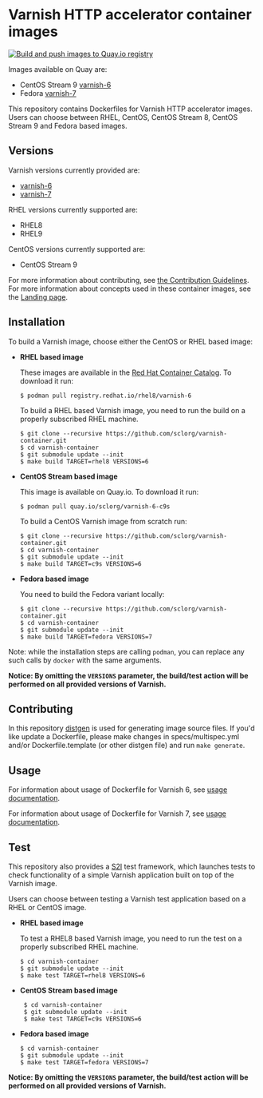 Varnish HTTP accelerator container images
=========================================

[![Build and push images to Quay.io registry](https://github.com/sclorg/varnish-container/actions/workflows/build-and-push.yml/badge.svg)](https://github.com/sclorg/varnish-container/actions/workflows/build-and-push.yml)

Images available on Quay are:
* CentOS Stream 9 [varnish-6](https://quay.io/repository/sclorg/varnish-6-c9s)
* Fedora [varnish-7](https://quay.io/repository/fedora/varnish-7)

This repository contains Dockerfiles for Varnish HTTP accelerator images.
Users can choose between RHEL, CentOS, CentOS Stream 8, CentOS Stream 9 and Fedora based images.


Versions
---------------
Varnish versions currently provided are:
* [varnish-6](./6)
* [varnish-7](./7)

RHEL versions currently supported are:
* RHEL8
* RHEL9

CentOS versions currently supported are:
* CentOS Stream 9

For more information about contributing, see
[the Contribution Guidelines](https://github.com/sclorg/welcome/blob/master/contribution.md).
For more information about concepts used in these container images, see the
[Landing page](https://github.com/sclorg/welcome).


Installation
---------------
To build a Varnish image, choose either the CentOS or RHEL based image:
* **RHEL based image**

    These images are available in the [Red Hat Container Catalog](https://catalog.redhat.com/software/containers/rhel8/varnish-6/5ba0ae68bed8bd6ee8198613?container-tabs=overview).
    To download it run:

    ```
    $ podman pull registry.redhat.io/rhel8/varnish-6
    ```

    To build a RHEL based Varnish image, you need to run the build on a properly
    subscribed RHEL machine.

    ```
    $ git clone --recursive https://github.com/sclorg/varnish-container.git
    $ cd varnish-container
    $ git submodule update --init
    $ make build TARGET=rhel8 VERSIONS=6
    ```
* **CentOS Stream based image**

    This image is available on Quay.io. To download it run:

    ```
    $ podman pull quay.io/sclorg/varnish-6-c9s
    ```

    To build a CentOS Varnish image from scratch run:

    ```
    $ git clone --recursive https://github.com/sclorg/varnish-container.git
    $ cd varnish-container
    $ git submodule update --init
    $ make build TARGET=c9s VERSIONS=6

* **Fedora based image**

    You need to build the Fedora variant locally:

    ```
    $ git clone --recursive https://github.com/sclorg/varnish-container.git
    $ cd varnish-container
    $ git submodule update --init
    $ make build TARGET=fedora VERSIONS=7
    ```

Note: while the installation steps are calling `podman`, you can replace any such calls by `docker` with the same arguments.

**Notice: By omitting the `VERSIONS` parameter, the build/test action will be performed
on all provided versions of Varnish.**



Contributing
------------

In this repository [distgen](https://github.com/devexp-db/distgen/) is used for generating image source files. If you'd like update a Dockerfile, please make changes in specs/multispec.yml and/or Dockerfile.template (or other distgen file) and run `make generate`.


Usage
-----
For information about usage of Dockerfile for Varnish 6,
see [usage documentation](https://github.com/sclorg/varnish-container/6).

For information about usage of Dockerfile for Varnish 7,
see [usage documentation](https://github.com/sclorg/varnish-container/7).

Test
----
This repository also provides a [S2I](https://github.com/openshift/source-to-image) test framework,
which launches tests to check functionality of a simple Varnish application built on top of the Varnish image.

Users can choose between testing a Varnish test application based on a RHEL or CentOS image.

* **RHEL based image**

    To test a RHEL8 based Varnish image, you need to run the test on a properly
    subscribed RHEL machine.

    ```
    $ cd varnish-container
    $ git submodule update --init
    $ make test TARGET=rhel8 VERSIONS=6
    ```

* **CentOS Stream based image**

   ```
    $ cd varnish-container
    $ git submodule update --init
    $ make test TARGET=c9s VERSIONS=6
    ```

* **Fedora based image**

    ```
    $ cd varnish-container
    $ git submodule update --init
    $ make test TARGET=fedora VERSIONS=7
    ```

**Notice: By omitting the `VERSIONS` parameter, the build/test action will be performed
on all provided versions of Varnish.**
